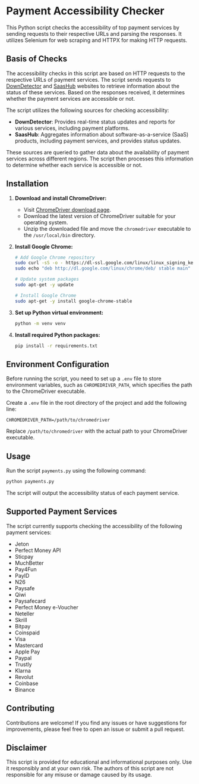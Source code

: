 # Payment Accessibility Checker

This Python script checks the accessibility of top payment services by sending requests to their respective URLs and parsing the responses. It utilizes Selenium for web scraping and HTTPX for making HTTP requests.

## Basis of Checks

The accessibility checks in this script are based on HTTP requests to the respective URLs of payment services. The script sends requests to [DownDetector](https://downdetector.com/) and [SaasHub](https://www.saashub.com/) websites to retrieve information about the status of these services. Based on the responses received, it determines whether the payment services are accessible or not.

The script utilizes the following sources for checking accessibility:
- **DownDetector**: Provides real-time status updates and reports for various services, including payment platforms.
- **SaasHub**: Aggregates information about software-as-a-service (SaaS) products, including payment services, and provides status updates.

These sources are queried to gather data about the availability of payment services across different regions. The script then processes this information to determine whether each service is accessible or not.

## Installation

1. **Download and install ChromeDriver:**
   - Visit [ChromeDriver download page](https://chromedriver.com/download#stable).
   - Download the latest version of ChromeDriver suitable for your operating system.
   - Unzip the downloaded file and move the `chromedriver` executable to the `/usr/local/bin` directory.

2. **Install Google Chrome:**
   ```bash
   # Add Google Chrome repository
   sudo curl -sS -o - https://dl-ssl.google.com/linux/linux_signing_key.pub | apt-key add
   sudo echo "deb http://dl.google.com/linux/chrome/deb/ stable main" >> /etc/apt/sources.list.d/google-chrome.list
   
   # Update system packages
   sudo apt-get -y update
   
   # Install Google Chrome
   sudo apt-get -y install google-chrome-stable
   ```

3. **Set up Python virtual environment:**
   ```bash
   python -m venv venv
   ```

4. **Install required Python packages:**
   ```bash
   pip install -r requirements.txt
   ```

## Environment Configuration

Before running the script, you need to set up a `.env` file to store environment variables, such as `CHROMEDRIVER_PATH`, which specifies the path to the ChromeDriver executable.

Create a `.env` file in the root directory of the project and add the following line:
```plaintext
CHROMEDRIVER_PATH=/path/to/chromedriver
```
Replace `/path/to/chromedriver` with the actual path to your ChromeDriver executable.

## Usage

Run the script `payments.py` using the following command:
```bash
python payments.py
```

The script will output the accessibility status of each payment service.

## Supported Payment Services

The script currently supports checking the accessibility of the following payment services:
- Jeton
- Perfect Money API
- Sticpay
- MuchBetter
- Pay4Fun
- PayID
- N26
- Paysafe
- Qiwi
- Paysafecard
- Perfect Money e-Voucher
- Neteller
- Skrill
- Bitpay
- Coinspaid
- Visa
- Mastercard
- Apple Pay
- Paypal
- Trustly
- Klarna
- Revolut
- Coinbase
- Binance

## Contributing

Contributions are welcome! If you find any issues or have suggestions for improvements, please feel free to open an issue or submit a pull request.

## Disclaimer

This script is provided for educational and informational purposes only. Use it responsibly and at your own risk. The authors of this script are not responsible for any misuse or damage caused by its usage.
